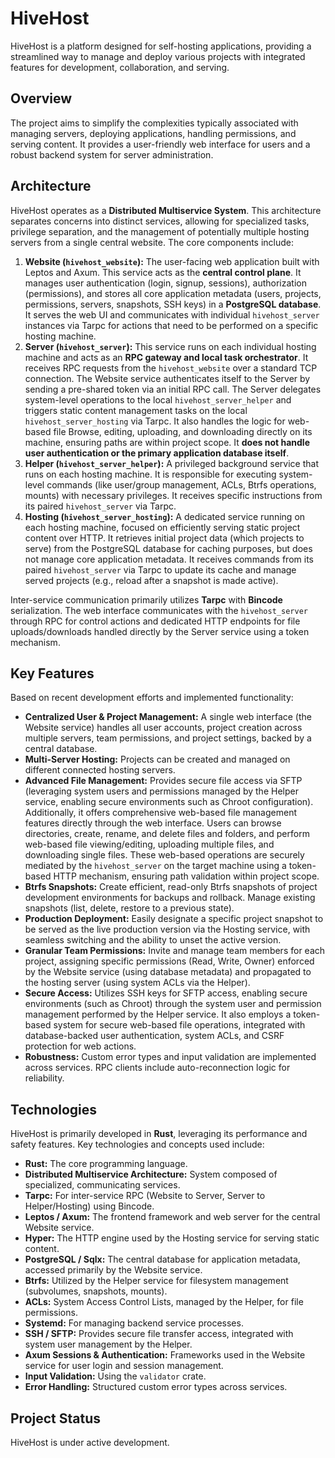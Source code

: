 # HiveHost

HiveHost is a platform designed for self-hosting applications, providing a streamlined way to manage and deploy various projects with integrated features for development, collaboration, and serving.

## Overview

The project aims to simplify the complexities typically associated with managing servers, deploying applications, handling permissions, and serving content. It provides a user-friendly web interface for users and a robust backend system for server administration.

## Architecture

HiveHost operates as a **Distributed Multiservice System**. This architecture separates concerns into distinct services, allowing for specialized tasks, privilege separation, and the management of potentially multiple hosting servers from a single central website. The core components include:

1.  **Website (`hivehost_website`):** The user-facing web application built with Leptos and Axum. This service acts as the **central control plane**. It manages user authentication (login, signup, sessions), authorization (permissions), and stores all core application metadata (users, projects, permissions, servers, snapshots, SSH keys) in a **PostgreSQL database**. It serves the web UI and communicates with individual `hivehost_server` instances via Tarpc for actions that need to be performed on a specific hosting machine.
2.  **Server (`hivehost_server`):** This service runs on each individual hosting machine and acts as an **RPC gateway and local task orchestrator**. It receives RPC requests from the `hivehost_website` over a standard TCP connection. The Website service authenticates itself to the Server by sending a pre-shared token via an initial RPC call. The Server delegates system-level operations to the local `hivehost_server_helper` and triggers static content management tasks on the local `hivehost_server_hosting` via Tarpc. It also handles the logic for web-based file Browse, editing, uploading, and downloading directly on its machine, ensuring paths are within project scope. It **does not handle user authentication or the primary application database itself**.
3.  **Helper (`hivehost_server_helper`):** A privileged background service that runs on each hosting machine. It is responsible for executing system-level commands (like user/group management, ACLs, Btrfs operations, mounts) with necessary privileges. It receives specific instructions from its paired `hivehost_server` via Tarpc.
4.  **Hosting (`hivehost_server_hosting`):** A dedicated service running on each hosting machine, focused on efficiently serving static project content over HTTP. It retrieves initial project data (which projects to serve) from the PostgreSQL database for caching purposes, but does not manage core application metadata. It receives commands from its paired `hivehost_server` via Tarpc to update its cache and manage served projects (e.g., reload after a snapshot is made active).

Inter-service communication primarily utilizes **Tarpc** with **Bincode** serialization. The web interface communicates with the `hivehost_server` through RPC for control actions and dedicated HTTP endpoints for file uploads/downloads handled directly by the Server service using a token mechanism.

## Key Features

Based on recent development efforts and implemented functionality:

* **Centralized User & Project Management:** A single web interface (the Website service) handles all user accounts, project creation across multiple servers, team permissions, and project settings, backed by a central database.
* **Multi-Server Hosting:** Projects can be created and managed on different connected hosting servers.
* **Advanced File Management:** Provides secure file access via SFTP (leveraging system users and permissions managed by the Helper service, enabling secure environments such as Chroot configuration). Additionally, it offers comprehensive web-based file management features directly through the web interface. Users can browse directories, create, rename, and delete files and folders, and perform web-based file viewing/editing, uploading multiple files, and downloading single files. These web-based operations are securely mediated by the `hivehost_server` on the target machine using a token-based HTTP mechanism, ensuring path validation within project scope.
* **Btrfs Snapshots:** Create efficient, read-only Btrfs snapshots of project development environments for backups and rollback. Manage existing snapshots (list, delete, restore to a previous state).
* **Production Deployment:** Easily designate a specific project snapshot to be served as the live production version via the Hosting service, with seamless switching and the ability to unset the active version.
* **Granular Team Permissions:** Invite and manage team members for each project, assigning specific permissions (Read, Write, Owner) enforced by the Website service (using database metadata) and propagated to the hosting server (using system ACLs via the Helper).
* **Secure Access:** Utilizes SSH keys for SFTP access, enabling secure environments (such as Chroot) through the system user and permission management performed by the Helper service. It also employs a token-based system for secure web-based file operations, integrated with database-backed user authentication, system ACLs, and CSRF protection for web actions.
* **Robustness:** Custom error types and input validation are implemented across services. RPC clients include auto-reconnection logic for reliability.

## Technologies

HiveHost is primarily developed in **Rust**, leveraging its performance and safety features. Key technologies and concepts used include:

* **Rust:** The core programming language.
* **Distributed Multiservice Architecture:** System composed of specialized, communicating services.
* **Tarpc:** For inter-service RPC (Website to Server, Server to Helper/Hosting) using Bincode.
* **Leptos / Axum:** The frontend framework and web server for the central Website service.
* **Hyper:** The HTTP engine used by the Hosting service for serving static content.
* **PostgreSQL / Sqlx:** The central database for application metadata, accessed primarily by the Website service.
* **Btrfs:** Utilized by the Helper service for filesystem management (subvolumes, snapshots, mounts).
* **ACLs:** System Access Control Lists, managed by the Helper, for file permissions.
* **Systemd:** For managing backend service processes.
* **SSH / SFTP:** Provides secure file transfer access, integrated with system user management by the Helper.
* **Axum Sessions & Authentication:** Frameworks used in the Website service for user login and session management.
* **Input Validation:** Using the `validator` crate.
* **Error Handling:** Structured custom error types across services.

## Project Status

HiveHost is under active development.